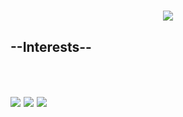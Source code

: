 <h1 align="center">
    <img src="https://readme-typing-svg.herokuapp.com?font=Inconsolata&weight=600&size=35&center=true&vCenter=true&width=500&height=70&duration=4000&pause=1000&color=5D55AE&width=435&lines=Hello+there+,;Arkade+here+%3C%E2%97%95_%E2%97%95%2F%3E" />
</h1>

<h2>--Interests--</h2>

<br/>

<h2>
    <img src="https://readme-typing-svg.herokuapp.com/?font=Righteous&size=20&center=true&vCenter=true&width=500&height=70&duration=4000&color=5D55AE&lines=-+Coding+(Idk tho :p)" />
    <img src="https://readme-typing-svg.herokuapp.com/?font=Righteous&size=20&center=true&vCenter=true&width=500&height=70&duration=4000&color=5D55AE&lines=-+Gaming+" />
    <img src="https://readme-typing-svg.herokuapp.com/?font=Righteous&size=20&center=true&vCenter=true&width=500&height=70&duration=4000&color=5D55AE&lines=-+Digital+Art" />
</h2>
